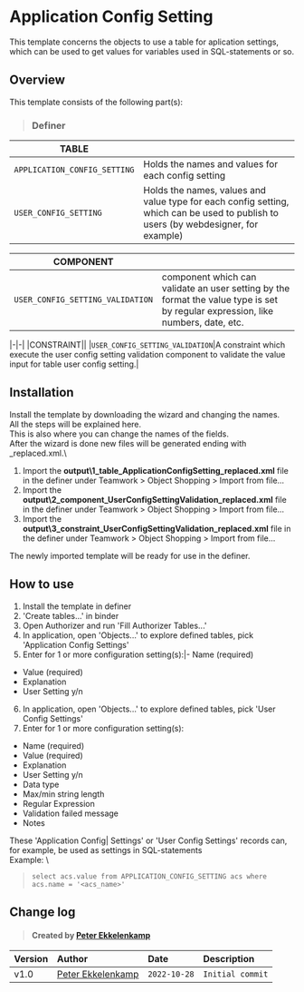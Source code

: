 # Application Config Setting
This template concerns the objects to use a table for aplication settings, which can be used to get values for variables used in SQL-statements or so.
## Overview
This template consists of the following part(s):
> ### Definer

|TABLE||
|-|-|
|`APPLICATION_CONFIG_SETTING`|Holds the names and values for each config setting|
|`USER_CONFIG_SETTING`|Holds the names, values and value type for each config setting, which can be used to publish to users (by webdesigner, for example)|

|COMPONENT||
|-|-|
|`USER_CONFIG_SETTING_VALIDATION`| component which can validate an user setting by the format the value type is set by regular expression, like numbers, date, etc.|

|-|-|
|CONSTRAINT||
|`USER_CONFIG_SETTING_VALIDATION`|A constraint which execute the user config setting validation component to validate the value input for table user config setting.|
## Installation
Install the template by downloading the wizard and changing the names.\
All the steps will be explained here.\
This is also where you can change the names of the fields.\
After the wizard is done new files will be generated ending with _replaced.xml.\

1. Import the **output\1_table_ApplicationConfigSetting_replaced.xml** file in the definer under Teamwork > Object Shopping > Import from file...
2. Import the **output\2_component_UserConfigSettingValidation_replaced.xml** file in the definer under Teamwork > Object Shopping > Import from file...
3. Import the **output\3_constraint_UserConfigSettingValidation_replaced.xml** file in the definer under Teamwork > Object Shopping > Import from file...

The newly imported template will be ready for use in the definer.
## How to use
1. Install the template in definer
2. 'Create tables...' in binder
3. Open Authorizer and run 'Fill Authorizer Tables...'
4. In application, open 'Objects...' to explore defined tables, pick 'Application Config Settings'
5. Enter for 1 or more configuration setting(s):|- Name (required)
* Value (required)
* Explanation
* User Setting y/n
6. In application, open 'Objects...' to explore defined tables, pick 'User Config Settings'
7. Enter for 1 or more configuration setting(s):
* Name (required)
* Value (required)
* Explanation
* User Setting y/n
* Data type
* Max/min string length
* Regular Expression
* Validation failed message
* Notes

These 'Application Config| Settings' or 'User Config Settings' records can, for example, be used as settings in SQL-statements\
Example: \
> `select acs.value from APPLICATION_CONFIG_SETTING acs where acs.name = '<acs_name>'`
## Change log
> #### Created by [Peter Ekkelenkamp](mailto:peter.ekkelenkamp@usoft.com)
|Version|Author|Date|Description|
|:---|:---|:---|:---|
|v1.0|[Peter Ekkelenkamp](mailto:peter.ekkelenkamp@usoft.com) |`2022-10-28`|`Initial commit`|